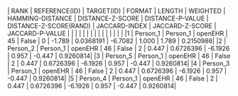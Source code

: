 | RANK | REFERENCE(ID) | TARGET(ID) | FORMAT | LENGTH | WEIGHTED | HAMMING-DISTANCE | DISTANCE-Z-SCORE | DISTANCE-P-VALUE | DISTANCE-Z-SCORE(RAND) | JACCARD-INDEX | JACCARD-Z-SCORE | JACCARD-P-VALUE | 
|   |                  |                  |     |       |        |      |         |              |          |         |         |    | 
|1 | Person_1 | Person_1 | openEHR |     45 | False |    0 |  -1.789 |    0.0368191 |  -6.7082 |   1.000 |   1.789 |    0.2150986|
|2 | Person_2 | Person_1 | openEHR |     46 | False |    2 |   0.447 |    0.6726396 |  -6.1926 |   0.957 |  -0.447 |    0.9260814|
|3 | Person_5 | Person_1 | openEHR |     46 | False |    2 |   0.447 |    0.6726396 |  -6.1926 |   0.957 |  -0.447 |    0.9260814|
|4 | Person_3 | Person_1 | openEHR |     46 | False |    2 |   0.447 |    0.6726396 |  -6.1926 |   0.957 |  -0.447 |    0.9260814|
|5 | Person_4 | Person_1 | openEHR |     46 | False |    2 |   0.447 |    0.6726396 |  -6.1926 |   0.957 |  -0.447 |    0.9260814|
